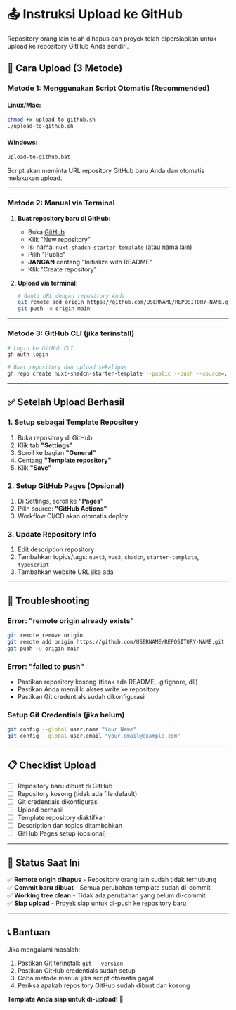 # 📤 Instruksi Upload ke GitHub

Repository orang lain telah dihapus dan proyek telah dipersiapkan untuk upload ke repository GitHub Anda sendiri.

## 🚀 Cara Upload (3 Metode)

### **Metode 1: Menggunakan Script Otomatis (Recommended)**

#### Linux/Mac:
```bash
chmod +x upload-to-github.sh
./upload-to-github.sh
```

#### Windows:
```cmd
upload-to-github.bat
```

Script akan meminta URL repository GitHub baru Anda dan otomatis melakukan upload.

---

### **Metode 2: Manual via Terminal**

1. **Buat repository baru di GitHub:**
   - Buka [GitHub](https://github.com)
   - Klik "New repository"
   - Isi nama: `nuxt-shadcn-starter-template` (atau nama lain)
   - Pilih "Public"
   - **JANGAN** centang "Initialize with README"
   - Klik "Create repository"

2. **Upload via terminal:**
   ```bash
   # Ganti URL dengan repository Anda
   git remote add origin https://github.com/USERNAME/REPOSITORY-NAME.git
   git push -u origin main
   ```

---

### **Metode 3: GitHub CLI (jika terinstall)**

```bash
# Login ke GitHub CLI
gh auth login

# Buat repository dan upload sekaligus
gh repo create nuxt-shadcn-starter-template --public --push --source=.
```

---

## ✅ Setelah Upload Berhasil

### **1. Setup sebagai Template Repository**
1. Buka repository di GitHub
2. Klik tab **"Settings"**
3. Scroll ke bagian **"General"**
4. Centang **"Template repository"**
5. Klik **"Save"**

### **2. Setup GitHub Pages (Opsional)**
1. Di Settings, scroll ke **"Pages"**
2. Pilih source: **"GitHub Actions"**
3. Workflow CI/CD akan otomatis deploy

### **3. Update Repository Info**
1. Edit description repository
2. Tambahkan topics/tags: `nuxt3`, `vue3`, `shadcn`, `starter-template`, `typescript`
3. Tambahkan website URL jika ada

---

## 🔧 Troubleshooting

### **Error: "remote origin already exists"**
```bash
git remote remove origin
git remote add origin https://github.com/USERNAME/REPOSITORY-NAME.git
git push -u origin main
```

### **Error: "failed to push"**
- Pastikan repository kosong (tidak ada README, .gitignore, dll)
- Pastikan Anda memiliki akses write ke repository
- Pastikan Git credentials sudah dikonfigurasi

### **Setup Git Credentials (jika belum)**
```bash
git config --global user.name "Your Name"
git config --global user.email "your.email@example.com"
```

---

## 📋 Checklist Upload

- [ ] Repository baru dibuat di GitHub
- [ ] Repository kosong (tidak ada file default)
- [ ] Git credentials dikonfigurasi
- [ ] Upload berhasil
- [ ] Template repository diaktifkan
- [ ] Description dan topics ditambahkan
- [ ] GitHub Pages setup (opsional)

---

## 🎯 Status Saat Ini

✅ **Remote origin dihapus** - Repository orang lain sudah tidak terhubung  
✅ **Commit baru dibuat** - Semua perubahan template sudah di-commit  
✅ **Working tree clean** - Tidak ada perubahan yang belum di-commit  
✅ **Siap upload** - Proyek siap untuk di-push ke repository baru  

---

## 📞 Bantuan

Jika mengalami masalah:
1. Pastikan Git terinstall: `git --version`
2. Pastikan GitHub credentials sudah setup
3. Coba metode manual jika script otomatis gagal
4. Periksa apakah repository GitHub sudah dibuat dan kosong

**Template Anda siap untuk di-upload! 🚀**

